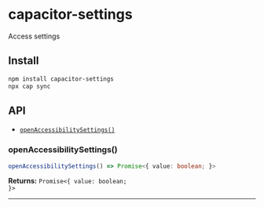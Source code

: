 # capacitor-settings

Access settings

## Install

```bash
npm install capacitor-settings
npx cap sync
```

## API

<docgen-index>

* [`openAccessibilitySettings()`](#openaccessibilitysettings)

</docgen-index>

<docgen-api>
<!--Update the source file JSDoc comments and rerun docgen to update the docs below-->

### openAccessibilitySettings()

```typescript
openAccessibilitySettings() => Promise<{ value: boolean; }>
```

**Returns:** <code>Promise&lt;{ value: boolean; }&gt;</code>

--------------------

</docgen-api>
